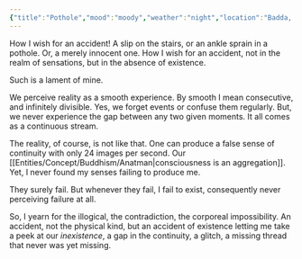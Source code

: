 ```yaml
---
{"title":"Pothole","mood":"moody","weather":"night","location":"Badda, Dhaka","dg-publish":true,"dg-note-icon":3,"tags":["life","regrets"],"created":"2023-08-13T23:39:16+06:00","updated":"2023-08-14T00:29:00+06:00","dg-path":"Journal/Pothole.md","permalink":"/journal/pothole/","dgPassFrontmatter":true,"noteIcon":3}
---
```


How I wish for an accident! A slip on the stairs, or an ankle sprain in a pothole. Or, a merely innocent one. How I wish for an accident, not in the realm of sensations, but in the absence of existence.

Such is a lament of mine.

We perceive reality as a smooth experience. By smooth I mean consecutive, and infinitely divisible. Yes, we forget events or confuse them regularly. But, we never experience the gap between any two given moments. It all comes as a continuous stream.

The reality, of course, is not like that. One can produce a false sense of continuity with only 24 images per second. Our [[Entities/Concept/Buddhism/Anatman\|consciousness is an aggregation]]. Yet, I never found my senses failing to produce me.

They surely fail. But whenever they fail, I fail to exist, consequently never perceiving failure at all.

So, I yearn for the illogical, the contradiction, the corporeal impossibility. An accident, not the physical kind, but an accident of existence letting me take a peek at our *inexistence*, a gap in the continuity, a glitch, a missing thread that never was yet missing.